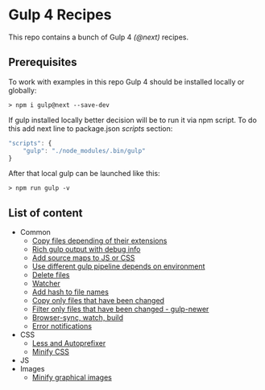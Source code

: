 # Gulp 4 Recipes
This repo contains a bunch of Gulp 4 _(@next)_ recipes.

## Prerequisites
To work with examples in this repo Gulp 4 should be installed locally or globally:
```
> npm i gulp@next --save-dev
```
If gulp installed locally better decision will be to run it via npm script. To do this add next line to package.json _scripts_ section:
```javascript
"scripts": {
    "gulp": "./node_modules/.bin/gulp"
}
```
After that local gulp can be launched like this:
```
> npm run gulp -v
```

## List of content
* Common
  * [Copy files depending of their extensions](./recipes/copy_files_depending_of_their_extensions/description.md)
  * [Rich gulp output with debug info](./recipes/rich_gulp_output_with_debug_info/description.md)
  * [Add source maps to JS or CSS](./recipes/add_source_maps_to_js_or_css/description.md)
  * [Use different gulp pipeline depends on environment](./recipes/use_different_gulp_pipeline_depends_on_environment/description.md)
  * [Delete files](./recipes/delete_files/description.md)
  * [Watcher](./recipes/watcher/description.md)
  * [Add hash to file names](./recipes/add_hash_to_file_names/description.md)
  * [Copy only files that have been changed](./recipes/copy_only_files_that_have_been_changed/description.md)
  * [Filter only files that have been changed - gulp-newer](./recipes/filter_only_files_that_have_been_changed_gulp_newer/description.md)
  * [Browser-sync, watch, build](./recipes/browser-sync_watch_build/description.md)
  * [Error notifications](./recipes/error_notifications/description.md)
* CSS
  * [Less and Autoprefixer](./recipes/less_and_autoprefixer/description.md)
  * [Minify CSS](./recipes/minify_css/description.md)
* JS
* Images
  * [Minify graphical images](./recipes/minify_graphical_images/description.md)